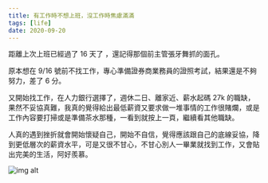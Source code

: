```yaml
---
title: 有工作時不想上班，沒工作時焦慮滿滿
tags: [life]
date: 2020-09-20
---
```

<!--truncate-->
距離上次上班已經過了 16 天了 ，還記得那個前主管張牙舞抓的面孔。

原本想在 9/16 號前不找工作，專心準備證券商業務員的證照考試，結果還是不夠努力，差了 6 分。

又開始找工作，在人力銀行選擇了，週休二日、離家近、薪水起碼 27k 的職缺，果然不妥協真難，我真的覺得給出最低薪資又要求做一堆事情的工作很賭爛，或是工作內容要打掃或是準備茶水那種，一看到就按上一頁，繼續看其他職缺。

人真的遇到挫折就會開始懷疑自己，開始不自信，覺得應該跟自己的底線妥協，降到更低層次的薪資水平，可是又很不甘心，不甘心別人一畢業就找到工作，又會貼出完美的生活，阿好羨慕。

![img alt](/img/blog/idontwanttowork.jpeg)